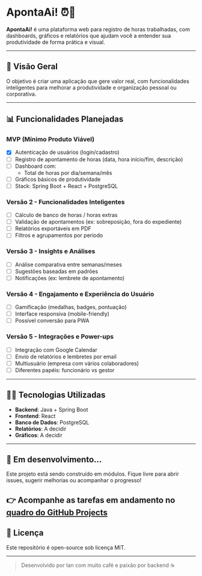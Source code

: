 # ApontaAi! ⏰️📅

**ApontaAi!** é uma plataforma web para registro de horas trabalhadas, com dashboards, gráficos e relatórios que ajudam você a entender sua produtividade de forma prática e visual.

---

## 🚀 Visão Geral
O objetivo é criar uma aplicação que gere valor real, com funcionalidades inteligentes para melhorar a produtividade e organização pessoal ou corporativa.

---

## 📊 Funcionalidades Planejadas

### MVP (Mínimo Produto Viável)
- [x] Autenticação de usuários (login/cadastro)
- [ ] Registro de apontamento de horas (data, hora início/fim, descrição)
- [ ] Dashboard com:
  - Total de horas por dia/semana/mês
- [ ] Gráficos básicos de produtividade
- [ ] Stack: Spring Boot + React + PostgreSQL

### Versão 2 - Funcionalidades Inteligentes
- [ ] Cálculo de banco de horas / horas extras
- [ ] Validação de apontamentos (ex: sobreposição, fora do expediente)
- [ ] Relatórios exportáveis em PDF
- [ ] Filtros e agrupamentos por período

### Versão 3 - Insights e Análises
- [ ] Análise comparativa entre semanas/meses
- [ ] Sugestões baseadas em padrões
- [ ] Notificações (ex: lembrete de apontamento)

### Versão 4 - Engajamento e Experiência do Usuário
- [ ] Gamificação (medalhas, badges, pontuação)
- [ ] Interface responsiva (mobile-friendly)
- [ ] Possível conversão para PWA

### Versão 5 - Integrações e Power-ups
- [ ] Integração com Google Calendar 
- [ ] Envio de relatórios e lembretes por email
- [ ] Multiusuário (empresa com vários colaboradores)
- [ ] Diferentes papéis: funcionário vs gestor

---

## 🧑‍💻 Tecnologias Utilizadas
- **Backend**: Java + Spring Boot
- **Frontend**: React
- **Banco de Dados**: PostgreSQL
- **Relatórios**: A decidir
- **Gráficos**: A decidir

---

## 🚧 Em desenvolvimento...
Este projeto está sendo construído em módulos. Fique livre para abrir issues, sugerir melhorias ou acompanhar o progresso!

👉 Acompanhe as tarefas em andamento no [quadro do GitHub Projects](https://github.com/users/ianandriani07/projects/1)
---

## 💼 Licença
Este repositório é open-source sob licença MIT. 

---

> Desenvolvido por Ian com muito café e paixão por backend ☕️
